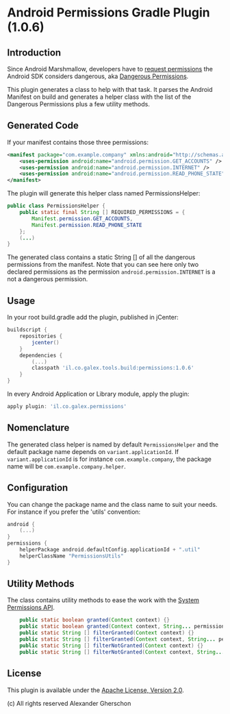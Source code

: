 # Android Permissions Gradle Plugin (1.0.6)
## Introduction
Since Android Marshmallow, developers have to [request permissions](http://developer.android.com/guide/topics/security/permissions.html) the Android SDK considers dangerous, aka [Dangerous Permissions](http://developer.android.com/guide/topics/security/permissions.html#normal-dangerous).

This plugin generates a class to help with that task. It parses the Android Manifest on build and generates a helper class with the list of the Dangerous Permissions plus a few utility methods.
## Generated Code
If your manifest contains those three permissions:
```xml
<manifest package="com.example.company" xmlns:android="http://schemas.android.com/apk/res/android">
    <uses-permission android:name="android.permission.GET_ACCOUNTS" />
    <uses-permission android:name="android.permission.INTERNET" />
    <uses-permission android:name="android.permission.READ_PHONE_STATE" />
</manifest>
```
The plugin will generate this helper class named PermissionsHelper:

```java
public class PermissionsHelper {
    public static final String [] REQUIRED_PERMISSIONS = {
        Manifest.permission.GET_ACCOUNTS,
        Manifest.permission.READ_PHONE_STATE
    };
    (...)
}
```
The generated class contains a static String [] of all the dangerous permissions from the manifest.
Note that you can see here only two declared permissions as the permission `android.permission.INTERNET` is a not a dangerous permission.
## Usage
In your root build.gradle add the plugin, published in jCenter:

```gradle
buildscript {
    repositories {
        jcenter()
    }
    dependencies {
        (...)
        classpath 'il.co.galex.tools.build:permissions:1.0.6'
    }
}

```

In every Android Application or Library module, apply the plugin:
```gradle
apply plugin: 'il.co.galex.permissions'
```
## Nomenclature
The generated class helper is named by default `PermissionsHelper` and the default package name depends on `variant.applicationId`.
If `variant.applicationId` is for instance `com.example.company`, the package name will be `com.example.company.helper`.
## Configuration
You can change the package name and the class name to suit your needs.
For instance if you prefer the 'utils' convention:
```gradle
android {
    (...)
}
permissions {
    helperPackage android.defaultConfig.applicationId + ".util"
    helperClassName "PermissionsUtils"
}
```
## Utility Methods
The class contains utility methods to ease the work with the [System Permissions API](http://developer.android.com/guide/topics/security/permissions.html).

```java
    public static boolean granted(Context context) {}
    public static boolean granted(Context context, String... permissions){}
    public static String [] filterGranted(Context context) {}
    public static String [] filterGranted(Context context, String... permissions){}
    public static String [] filterNotGranted(Context context) {}
    public static String [] filterNotGranted(Context context, String... permissions) {}
```

## License
This plugin is available under the [Apache License, Version 2.0](http://www.apache.org/licenses/LICENSE-2.0).

(c) All rights reserved Alexander Gherschon